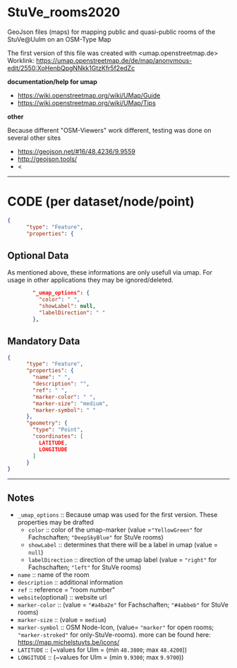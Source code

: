 # StuVe_rooms2020
GeoJson files (maps) for mapping public and quasi-public rooms of the StuVe@Uulm on an OSM-Type Map

The first version of this file was created with <umap.openstreetmap.de>
Worklink: <https://umap.openstreetmap.de/de/map/anonymous-edit/2550:XoHenbQpgNNkk1GtzKfr5f2edZc>

[comment]: <> (in  the output file unless you use it in)
[//]: <> (This is also a comment.)
[//]: # (This may be the most platform independent comment)

**documentation/help for umap**

- https://wiki.openstreetmap.org/wiki/UMap/Guide
- https://wiki.openstreetmap.org/wiki/UMap/Tips

**other**

Because different "OSM-Viewers" work different, testing was done on several other sites
- <https://geojson.net/#16/48.4236/9.9559>
- <http://geojson.tools/>
- <

---
# CODE (per dataset/node/point)
``` geojson
{
      "type": "Feature",
      "properties": {
```

## Optional Data
As mentioned above, these informations are only usefull via umap. For usage in other applications they may be ignored/deleted.

``` geojson
        "_umap_options": {
          "color": " ",
          "showLabel": null,
          "labelDirection": " "
        },
```
## Mandatory Data
``` geojson
{
      "type": "Feature",
      "properties": {
        "name": " ",
        "description": "",
        "ref": " ",
        "marker-color": " ",
        "marker-size": "medium",
        "marker-symbol": " "
      },
      "geometry": {
        "type": "Point",
        "coordinates": [
          LATITUDE,
          LONGITUDE
        ]
      }
}
```

----
## Notes
- `_umap_options` :: Because umap was used for the first version. These properties may be drafted
	 -  `color` :: color of the umap-marker (value =`"YellowGreen"` for Fachschaften; `"DeepSkyBlue"` for StuVe rooms)
	 -  `showLabel` :: determines that there will be a label in umap (value = `null`)
	 -  `labelDirection` :: direction of the umap label (value = `"right"` for Fachschaften; `"left"` for StuVe rooms)
- `name` :: name of the room
- `description` :: additional information
- `ref` :: reference = "room number"
- `website`(optional) :: website url
- `marker-color` :: (value = `"#a4ba2e"` for  Fachschaften; `"#4abbeb"` for StuVe rooms)
- `marker-size` :: (value = `medium`)
- `marker-symbol` :: OSM Node-Icon, (value= `"marker"` for open rooms; `"marker-stroked"` for only-StuVe-rooms). more can be found here: <https://map.michelstuyts.be/icons/>
- `LATITUDE` :: (~values for Ulm = (min `48.3800`; max `48.4200`))
- `LONGITUDE` :: (~values for Ulm = (min `9.9300`; max `9.9700`))

